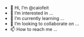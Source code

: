 - 👋 Hi, I’m @caiofeit
- 👀 I’m interested in ...
- 🌱 I’m currently learning ...
- 💞️ I’m looking to collaborate on ...
- 📫 How to reach me ...

<!---
caiofeit/caiofeit is a ✨ special ✨ repository because its `README.md` (this file) appears on your GitHub profile.
You can click the Preview link to take a look at your changes.
--->
